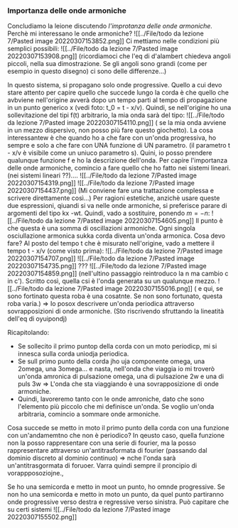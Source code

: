 ### Importanza delle onde armoniche
 Concludiamo la leione discutendo _l'improtanza delle onde armoniche._
Perchè mi interessano le onde armoniche?
![[../File/todo da lezione 7/Pasted image 20220307153852.png]]
Ci mettiamo nelle condizioni più semplici possibili:
![[../File/todo da lezione 7/Pasted image 20220307153908.png]]
(ricordiamoci che l'eq di d'alambert chiedeva angoli piccoli, nella sua dimostrazione. Se gli angoli sono grandi (come per esempio in questo disegno) ci sono delle differenze...)

In questo sistema, si propagano solo onde progressive. Quello a cui devo stare attento per capire quello che succede lungo la corda è che quello che avbviene nell'origine avverà dopo un tempo parti al tempo di propagazione in un punto generico x (vedi foto: t_0 = t - x/v).
Quindi, se nell'origine ho una sollevitazione del tipi f(t) arbitrario, la mia onda sarà del tipo:
![[../File/todo da lezione 7/Pasted image 20220307154110.png]]
( se la mia onda avviene in un mezzo dispersivo, non posso più fare questo giochetto).
La cosa interessantew è che quando ho a che fare con un'onda progressiva, ho sempre e solo a che fare con UNA funzione di UN parametro. (il parametro t - x/v è visibile come un uniuco parametro s). Quini, io posso prendere qualunque funzione f e ho la descrizione dell'onda. Per capire l'importanza delle onde armoniche, comincio a fare quello che ho fatto nei sistemi lineari. (nei sistemi lineari ??)....
![[../File/todo da lezione 7/Pasted image 20220307154319.png]]
![[../File/todo da lezione 7/Pasted image 20220307154437.png]]
(Mi conviene fare una trattazione complessa e scrivere direttamente così...)
Per ragioni estetiche, anzichè usare queste due espressioni, qiuandi si va nelle onde armoniche, si preferisce parare di argomenti del tipo kx -wt. Quindi, vado a sostituire, ponendo $m = -n$:
![[../File/todo da lezione 7/Pasted image 20220307154605.png]]
Il punto è che questa è una somma di oscillazioni armoniche. Ogni singola osciullazione armonica sukka corda diventa un'onda armonica. Cosa devo fare? Al posto del tempo t che è misurato nell'origine, vado a mettere il tempo t - x/v (come visto prima):
![[../File/todo da lezione 7/Pasted image 20220307154707.png]]
![[../File/todo da lezione 7/Pasted image 20220307154735.png]]
???
![[../File/todo da lezione 7/Pasted image 20220307154859.png]]
(nell'ultino passaggio reintroduco la n ma cambio c in c').
Scritto così, quella csi è l'onda generata su un qualunque mezzo.
![[../File/todo da lezione 7/Pasted image 20220307155016.png]]
( e qui, se sono fortinato questa roba è una cosatnte. Se non sono fortunato, questa roba varia.)
=> Io posox descrivere un'onda periodica attraverso sovrapposizioni di onde armoniche. (Sto riscrivendo sfruttando la lineatità dell'eq di oyuipondj)

Ricapitolando:
- Se sollecito il primo puntop della corda con un moto periodicp, mi si innesca sulla corda unìodja periodica.
- Se sull primo punto della corda jho uja componente omega, una 2omega, una 3omega... e nasta, nell'onda che viaggia io mi troverò un'onda amronica di pulsazione omega, una di pulsazione 2w e una di puls 3w => L'onda che sta viaggiando è una sovrapposizione di onde armoniche.
- Quindi, lavoreremo tanto con le onde amroniche, dato che sono l'elemento più piccolo che mi definisce un'onda. Se voglio un'onda arbitraria, comincio a sommare onde armoniche.

Cosa succede se metto in moto il primo punto della corda con una funzione con un'andamemtno che non è periodico? In qeusto caso, quella funzione non la posso rappresentare con una serie di fourier, ma la posso rappresentare attraverso un'antitrasformata di fourier (passando dal dominio discreto al dominio continuo) => nche l'onda sarà un'antitrasgormata di foruoer.
Varra quindi sempre il proncipio di vorappposoziojne.,

Se ho una semicorda e metto in moot un punto, ho omnde progressive.
Se non ho una semicorda e metto in moto un punto, da quel punto partiranno onde progressive verso destra e regressive verso sinistra. Può capitare che su certi sistemi
![[../File/todo da lezione 7/Pasted image 20220307155502.png]]
